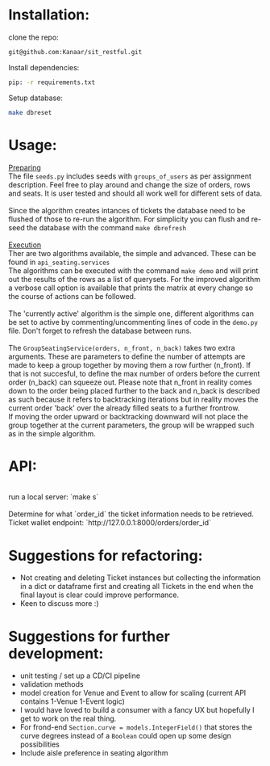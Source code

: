 # Installation:

clone the repo:
```bash
git@github.com:Kanaar/sit_restful.git
```

Install dependencies:
```bash
pip: -r requirements.txt
```

Setup database:
```bash
make dbreset
```

# Usage:

<ins>Preparing</ins><br>
The file `seeds.py` includes seeds with `groups_of_users` as per assignment description. Feel free to
play around and change the size of orders, rows and seats. It is user tested and should all work well for different sets of data.<br>
<br>
Since the algorithm creates intances of tickets the database need to be flushed of those to re-run the algorithm. For simplicity you can flush and re-seed the database with the command `make dbrefresh`<br>
<br>
<ins>Execution</ins><br>
Ther are two algorithms available, the simple and advanced. These can be found in `api_seating.services`<br>
The algorithms can be executed with the command `make demo` and will print out the results of the rows as
a list of querysets. For the improved algorithm a verbose call option is available that prints the matrix at every change so the course of actions can be followed. <br>
<br>
The 'currently active' algorithm is the simple one, different algorithms can be set to active by commenting/uncommenting lines of code in the `demo.py` file. Don't forget to refresh the database between runs. <br>
<br>
The `GroupSeatingService(orders, n_front, n_back)` takes two extra arguments. These are parameters to define the number of attempts are made to keep a group together by moving them a row further (n_front). If that is not succesful, to define the max number of orders before the current order (n_back) can squeeze out. Please note that n_front in reality comes down to the order being placed further to the back and n_back is described as such because it refers to backtracking iterations but in reality moves the current order 'back' over the already filled seats to a further frontrow. <br>
If moving the order upward or backtracking downward will not place the group together at the current parameters, the group will be wrapped such as in the simple algorithm.
<br>

# API:
<br>
run a local server: `make s`<br>
<br>
Determine for what `order_id` the ticket information needs to be retrieved.<br>
Ticket wallet endpoint: `http://127.0.0.1:8000/orders/order_id`<br>


# Suggestions for refactoring:
- Not creating and deleting Ticket instances but collecting the information in a dict or dataframe first and creating all Tickets in the end when the final layout is clear could improve performance.
- Keen to discuss more :)

# Suggestions for further development:
- unit testing / set up a CD/CI pipeline
- validation methods
- model creation for Venue and Event to allow for scaling (current API contains 1-Venue 1-Event logic)
- I would have loved to build a consumer with a fancy UX but hopefully I get to work on the real thing.
- For frond-end `Section.curve = models.IntegerField()` that stores the curve degrees instead of a `Boolean` could open up some design possibilities
- Include aisle preference in seating algorithm
